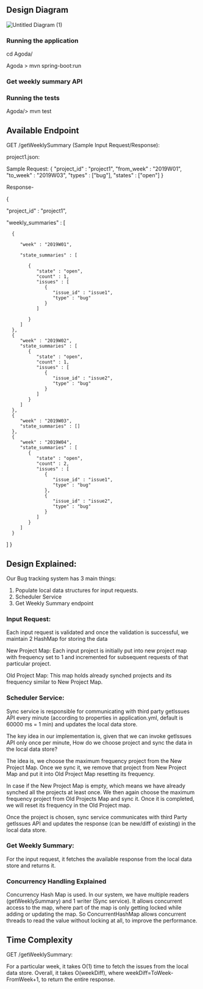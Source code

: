 ## Design Diagram


![Untitled Diagram (1)](https://user-images.githubusercontent.com/1662712/61342057-7552c500-a866-11e9-90cd-b59bef05d00e.jpg)

### Running the application

cd Agoda/

Agoda > mvn spring-boot:run

### Get weekly summary API

### Running the tests
Agoda/> mvn test

## Available Endpoint

GET /getWeeklySummary  (Sample Input Request/Response):

project1.json: 

Sample Request:
{
"project_id" : "project1",
"from_week" : "2019W01",
"to_week" : "2019W03",
"types" : ["bug"],
"states" : ["open"]
}

Response-


 {
   
  "project_id" : "project1",

   "weekly_summaries" : [

      {

         "week" : "2019W01",

         "state_summaries" : [

            {
               "state" : "open",
               "count" : 1,
               "issues" : [
                  {
                     "issue_id" : "issue1",
                     "type" : "bug"
                  }
               ]

            }
         ]
      },
      {
         "week" : "2019W02",
         "state_summaries" : [
            {
               "state" : "open",
               "count" : 1,
               "issues" : [
                  {
                     "issue_id" : "issue2",
                     "type" : "bug"
                  }
               ]
            }
         ]
      },
      {
         "week" : "2019W03",
         "state_summaries" : []
      },
      {
         "week" : "2019W04",
         "state_summaries" : [
            {
               "state" : "open",
               "count" : 2,
               "issues" : [
                  {
                     "issue_id" : "issue1",
                     "type" : "bug"
                  },
                  {
                     "issue_id" : "issue2",
                     "type" : "bug"
                  }
               ]
            }
         ]
      }
   ]
 }

## Design Explained:

Our Bug tracking system has 3 main things:

1. Populate local data structures for input requests.
2. Scheduler Service
3. Get Weekly Summary endpoint

### Input Request:

Each input request is validated and once the validation is successful, we maintain 2 HashMap for storing the data

New Project Map: Each input project is initially put into new project map with frequency 
set to 1 and incremented for subsequent requests of that particular project.

Old Project Map: This map holds already synched projects and its frequency similar to New
Project Map.


### Scheduler Service: 

Sync service is responsible for communicating with third party getIssues API every minute 
(according to properties in application.yml, default is 60000 ms = 1 min) and updates the local data store.

The key idea in our implementation is, given that we can invoke getIssues API only once per minute,
How do we choose project and sync the data in the local data store?

The idea is, we choose the maximum frequency project from the New Project Map. Once we sync it,
we remove that project from New Project Map and put it into Old Project Map resetting its frequency.

In case if the New Project Map is empty, which means we have already synched all the projects at least once.
We then again choose the maximum frequency project from Old Projects Map and sync it. Once it is completed,
we will reset its frequency in the Old Project map.

Once the project is chosen, sync service communicates with third Party getIssues API and updates the 
response (can be new/diff of existing) in the local data store.

### Get Weekly Summary:

For the input request, it fetches the available response from the local data store and returns it.


### Concurrency Handling Explained

Concurrency Hash Map is used. In our system, we have multiple readers (getWeeklySummary) and 1 writer (Sync service).
It allows concurrent access to the map, where part of the map is only getting locked while adding or updating the map.
So ConcurrentHashMap allows concurrent threads to read the value without locking at all, to improve the performance.


## Time Complexity

GET /getWeeklySummary:

For a particular week, it takes O(1) time to fetch the issues from the local data store. 
Overall, it takes O(weekDiff), where weekDiff=ToWeek-FromWeek+1, to return the entire response. 


